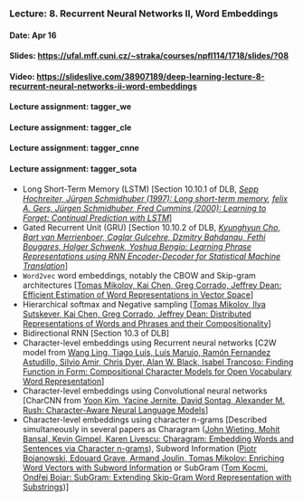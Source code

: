 ### Lecture: 8. Recurrent Neural Networks II, Word Embeddings
#### Date: Apr 16
#### Slides: https://ufal.mff.cuni.cz/~straka/courses/npfl114/1718/slides/?08
#### Video: https://slideslive.com/38907189/deep-learning-lecture-8-recurrent-neural-networks-ii-word-embeddings
#### Lecture assignment: tagger_we
#### Lecture assignment: tagger_cle
#### Lecture assignment: tagger_cnne
#### Lecture assignment: tagger_sota

- Long Short-Term Memory (LSTM) [Section 10.10.1 of DLB, *[Sepp Hochreiter, Jürgen Schmidhuber (1997): Long short-term memory](http://www.bioinf.jku.at/publications/older/2604.pdf), [felix A. Gers, Jürgen Schmidhuber, Fred Cummins (2000): Learning to Forget: Continual Prediction with LSTM](ftp://ftp.idsia.ch/pub/juergen/FgGates-NC.pdf)*]
- Gated Recurrent Unit (GRU) [Section 10.10.2 of DLB, *[Kyunghyun Cho, Bart van Merrienboer, Caglar Gulcehre, Dzmitry Bahdanau, Fethi Bougares, Holger Schwenk, Yoshua Bengio: Learning Phrase Representations using RNN Encoder-Decoder for Statistical Machine Translation](https://arxiv.org/abs/1406.1078)*]
- `Word2vec` word embeddings, notably the CBOW and Skip-gram architectures [[Tomas Mikolov, Kai Chen, Greg Corrado, Jeffrey Dean: Efficient Estimation of Word Representations in Vector Space](https://arxiv.org/abs/1301.3781)]
- Hierarchical softmax and Negative sampling [[Tomas Mikolov, Ilya Sutskever, Kai Chen, Greg Corrado, Jeffrey Dean: Distributed Representations of Words and Phrases and their Compositionality](https://arxiv.org/abs/1310.4546)]
- Bidirectional RNN [Section 10.3 of DLB]
- Character-level embeddings using Recurrent neural networks [C2W model from [Wang Ling, Tiago Luís, Luís Marujo, Ramón Fernandez Astudillo, Silvio Amir, Chris Dyer, Alan W. Black, Isabel Trancoso: Finding Function in Form: Compositional Character Models for Open Vocabulary Word Representation](http://arxiv.org/abs/1508.02096)]
- Character-level embeddings using Convolutional neural networks [CharCNN from [Yoon Kim, Yacine Jernite, David Sontag, Alexander M. Rush: Character-Aware Neural Language Models](https://arxiv.org/abs/1508.06615)]
- Character-level embeddings using character n-grams [Described simultaneously in several papers as Charagram ([John Wieting, Mohit Bansal, Kevin Gimpel, Karen Livescu: Charagram: Embedding Words and Sentences via Character n-grams](https://arxiv.org/abs/1607.02789)), Subword Information ([Piotr Bojanowski, Edouard Grave, Armand Joulin, Tomas Mikolov: Enriching Word Vectors with Subword Information](https://arxiv.org/abs/1607.04606) or SubGram ([Tom Kocmi, Ondřej Bojar: SubGram: Extending Skip-Gram Word Representation with Substrings](http://link.springer.com/chapter/10.1007/978-3-319-45510-5_21))]

